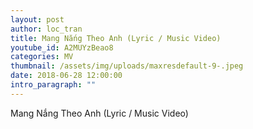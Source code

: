 ```yaml
---
layout: post
author: loc_tran
title: Mang Nắng Theo Anh (Lyric / Music Video)
youtube_id: A2MUYzBeao8
categories: MV
thumbnail: /assets/img/uploads/maxresdefault-9-.jpeg
date: 2018-06-28 12:00:00
intro_paragraph: ""
---
```

Mang Nắng Theo Anh (Lyric / Music Video)

